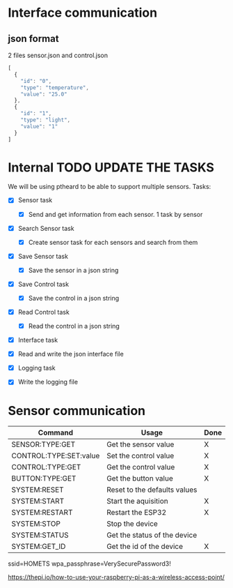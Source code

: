 # Interface communication
## json format
2 files sensor.json and control.json
```javascript
[
  {
    "id": "0",
    "type": "temperature",
    "value": "25.0"
  },
  {
    "id": "1",
    "type": "light",
    "value": "1"
  }
]
```

# Internal  TODO UPDATE THE TASKS
We will be using ptheard to be able to support multiple sensors.
Tasks:
* [X] Sensor task
  * [X]  Send and get information from each sensor. 1 task by sensor
* [X] Search Sensor task
  * [X]  Create sensor task for each sensors and search from them
* [X] Save Sensor task
  * [X]  Save the sensor in a json string
* [X] Save Control task
  * [X]  Save the control in a json string
* [X] Read Control task
  * [X]  Read the control in a json string
* [X]  Interface task
  * [X]  Read and write the json interface file
* [X]  Logging task
  * [X]  Write the logging file


# Sensor communication
| Command                | Usage                        | Done |
| ---------------------- | ---------------------------- | ---- |
| SENSOR:TYPE:GET        | Get the sensor value         | X    |
| CONTROL:TYPE:SET:value | Set the control value        | X    |
| CONTROL:TYPE:GET       | Get the control value        | X    |
| BUTTON:TYPE:GET        | Get the button value         | X    |
| SYSTEM:RESET           | Reset to the defaults values |      |
| SYSTEM:START           | Start the aquisition         | X    |
| SYSTEM:RESTART         | Restart the ESP32            | X    |
| SYSTEM:STOP            | Stop the device              |      |
| SYSTEM:STATUS          | Get the status of the device |      |
| SYSTEM:GET_ID          | Get the id of the device     | X    |

ssid=HOMETS
wpa_passphrase=VerySecurePassword3!

https://thepi.io/how-to-use-your-raspberry-pi-as-a-wireless-access-point/